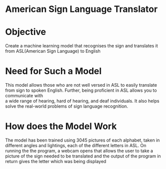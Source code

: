 # American Sign Language Translator 

<h1>Objective</h1>
     Create a machine learning model that recognises the sign and translates it from ASL(American Sign Language) to English<br>
<h1>Need for Such a Model</h1>
     This model allows those who are not well versed in ASL to easily translate from sign to spoken English. Further, being proficient in ASL allows you to communicate with<br>
      a wide range of hearing, hard of hearing, and deaf individuals. It also helps solve the real-world problems of sign language recognition.<br>
<h1>How does the Model Work</h1>
      The model has been trained using 3045 pictures of each alphabet, taken in different angles and lightings, each of the different letters in ASL. On running the the program, a webcam opens that allows the user to take a picture of the sign needed to be translated and the output of the program in return gives the letter which was being  displayed<br>

